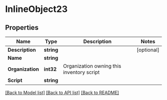 # InlineObject23

## Properties

Name | Type | Description | Notes
------------ | ------------- | ------------- | -------------
**Description** | **string** |  | [optional] 
**Name** | **string** |  | 
**Organization** | **int32** | Organization owning this inventory script | 
**Script** | **string** |  | 

[[Back to Model list]](../README.md#documentation-for-models) [[Back to API list]](../README.md#documentation-for-api-endpoints) [[Back to README]](../README.md)


